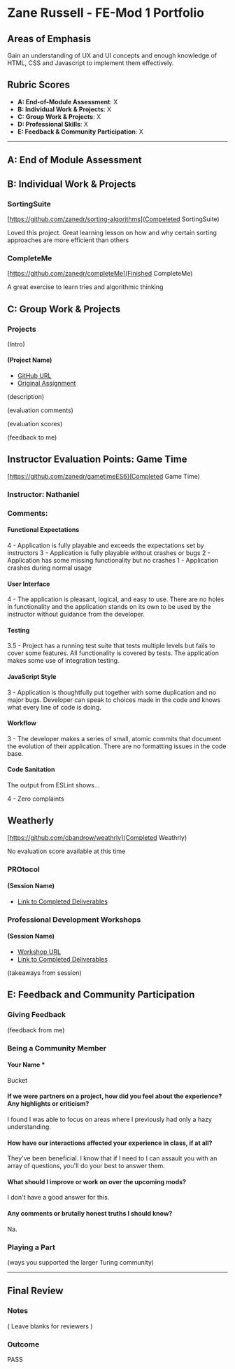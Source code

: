 # Zane Russell - FE-Mod 1 Portfolio

## Areas of Emphasis

Gain an understanding of UX and UI concepts and enough knowledge of HTML, CSS
and Javascript to implement them effectively.

## Rubric Scores

*   **A: End-of-Module Assessment**: X
*   **B: Individual Work & Projects**: X
*   **C: Group Work & Projects**: X
*   **D: Professional Skills**: X
*   **E: Feedback & Community Participation**: X

-----------------------

## A: End of Module Assessment


## B: Individual Work & Projects

### SortingSuite

[https://github.com/zanedr/sorting-algorithms](Compeleted SortingSuite)

Loved this project. Great learning lesson on how and why certain sorting
approaches are more efficient than others

### CompleteMe
[https://github.com/zanedr/completeMe](Finished CompleteMe)

A great exercise to learn tries and algorithmic thinking

## C: Group Work & Projects

### Projects

(Intro)

#### (Project Name)

*   [GitHub URL]()
*   [Original Assignment]()

(description)

(evaluation comments)

(evaluation scores)

(feedback to me)

## Instructor Evaluation Points: Game Time
[https://github.com/zanedr/gametimeES6](Completed Game Time)

### Instructor: Nathaniel
### Comments:
#### Functional Expectations

4 - Application is fully playable and exceeds the expectations set by instructors
3 - Application is fully playable without crashes or bugs
2 - Application has some missing functionality but no crashes
1 - Application crashes during normal usage

#### User Interface

4 - The application is pleasant, logical, and easy to use. There are no holes in functionality and the application stands on its own to be used by the instructor without guidance from the developer.

#### Testing

3.5 - Project has a running test suite that tests multiple levels but fails to cover some features. All functionality is covered by tests. The application makes some use of integration testing.

#### JavaScript Style

3 - Application is thoughtfully put together with some duplication and no major bugs. Developer can speak to choices made in the code and knows what every line of code is doing.

#### Workflow

3 - The developer makes a series of small, atomic commits that document the evolution of their application. There are no formatting issues in the code base.

#### Code Sanitation

The output from ESLint shows…

4 - Zero complaints

## Weatherly
[https://github.com/cbandrow/weathrly](Completed Weathrly)

No evaluation score available at this time


### PROtocol
#### (Session Name)

*   [Link to Completed Deliverables]()

### Professional Development Workshops
#### (Session Name)

*   [Workshop URL]()
*   [Link to Completed Deliverables]()

(takeaways from session)

## E: Feedback and Community Participation

### Giving Feedback

(feedback from me)

### Being a Community Member

#### Your Name *

Bucket

#### If we were partners on a project, how did you feel about the experience? Any highlights or criticism?

I found I was able to focus on areas where I previously had only a hazy understanding.

#### How have our interactions affected your experience in class, if at all?

They've been beneficial. I know that if I need to I can assault you with an array of questions, you'll do your best to answer them.

#### What should I improve or work on over the upcoming mods?

I don't have a good answer for this.

#### Any comments or brutally honest truths I should know?

Na.

### Playing a Part

(ways you supported the larger Turing community)

------------------

## Final Review

### Notes

( Leave blanks for reviewers )

### Outcome

PASS
